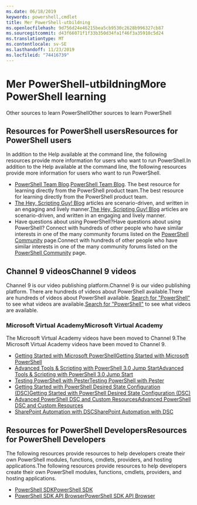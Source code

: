 ```yaml
---
ms.date: 06/18/2019
keywords: powershell,cmdlet
title: Mer PowerShell-utbildning
ms.openlocfilehash: 9d756d24e46215bea5cb9530c2628b996327cb87
ms.sourcegitcommit: d43f66071f1f33b350d34fa1f46f3a35910c5d24
ms.translationtype: MT
ms.contentlocale: sv-SE
ms.lasthandoff: 11/23/2019
ms.locfileid: "74416739"
---
```

# <a name="more-powershell-learning"></a><span data-ttu-id="10a1a-103">Mer PowerShell-utbildning</span><span class="sxs-lookup"><span data-stu-id="10a1a-103">More PowerShell learning</span></span>

<span data-ttu-id="10a1a-104">Other sources to learn PowerShell</span><span class="sxs-lookup"><span data-stu-id="10a1a-104">Other sources to learn PowerShell</span></span>

## <a name="resources-for-powershell-users"></a><span data-ttu-id="10a1a-105">Resources for PowerShell users</span><span class="sxs-lookup"><span data-stu-id="10a1a-105">Resources for PowerShell users</span></span>

<span data-ttu-id="10a1a-106">In addition to the Help available at the command line, the following resources provide more information for users who want to run PowerShell.</span><span class="sxs-lookup"><span data-stu-id="10a1a-106">In addition to the Help available at the command line, the following resources provide more information for users who want to run PowerShell.</span></span>

- <span data-ttu-id="10a1a-107">[PowerShell Team Blog](https://devblogs.microsoft.com/powershell/).</span><span class="sxs-lookup"><span data-stu-id="10a1a-107">[PowerShell Team Blog](https://devblogs.microsoft.com/powershell/).</span></span> <span data-ttu-id="10a1a-108">The best resource for learning directly from the PowerShell product team.</span><span class="sxs-lookup"><span data-stu-id="10a1a-108">The best resource for learning directly from the PowerShell product team.</span></span>
- <span data-ttu-id="10a1a-109">[The Hey, Scripting Guy! Blog](https://devblogs.microsoft.com/scripting/) articles are scenario-driven, and written in an engaging and lively manner.</span><span class="sxs-lookup"><span data-stu-id="10a1a-109">[The Hey, Scripting Guy! Blog](https://devblogs.microsoft.com/scripting/) articles are scenario-driven, and written in an engaging and lively manner.</span></span>
- <span data-ttu-id="10a1a-110">Have questions about using PowerShell?</span><span class="sxs-lookup"><span data-stu-id="10a1a-110">Have questions about using PowerShell?</span></span> <span data-ttu-id="10a1a-111">Connect with hundreds of other people who have similar interests in one of the many community forums listed on the [PowerShell Community](/powershell/#pivot=main&panel=community) page.</span><span class="sxs-lookup"><span data-stu-id="10a1a-111">Connect with hundreds of other people who have similar interests in one of the many community forums listed on the [PowerShell Community](/powershell/#pivot=main&panel=community) page.</span></span>

## <a name="channel-9-videos"></a><span data-ttu-id="10a1a-112">Channel 9 videos</span><span class="sxs-lookup"><span data-stu-id="10a1a-112">Channel 9 videos</span></span>

<span data-ttu-id="10a1a-113">Channel 9 is our video publishing platform.</span><span class="sxs-lookup"><span data-stu-id="10a1a-113">Channel 9 is our video publishing platform.</span></span> <span data-ttu-id="10a1a-114">There are hundreds of videos about PowerShell available.</span><span class="sxs-lookup"><span data-stu-id="10a1a-114">There are hundreds of videos about PowerShell available.</span></span> <span data-ttu-id="10a1a-115">[Search for "PowerShell"](https://channel9.msdn.com/Search?term=PowerShell&sortBy=top-rated) to see what videos are available.</span><span class="sxs-lookup"><span data-stu-id="10a1a-115">[Search for "PowerShell"](https://channel9.msdn.com/Search?term=PowerShell&sortBy=top-rated) to see what videos are available.</span></span>

### <a name="microsoft-virtual-academy"></a><span data-ttu-id="10a1a-116">Microsoft Virtual Academy</span><span class="sxs-lookup"><span data-stu-id="10a1a-116">Microsoft Virtual Academy</span></span>

<span data-ttu-id="10a1a-117">The Microsoft Virtual Academy videos have been moved to Channel 9.</span><span class="sxs-lookup"><span data-stu-id="10a1a-117">The Microsoft Virtual Academy videos have been moved to Channel 9.</span></span>

- [<span data-ttu-id="10a1a-118">Getting Started with Microsoft PowerShell</span><span class="sxs-lookup"><span data-stu-id="10a1a-118">Getting Started with Microsoft PowerShell</span></span>](https://channel9.msdn.com/Series/Getting-Started-with-Microsoft-PowerShell)
- [<span data-ttu-id="10a1a-119">Advanced Tools & Scripting with PowerShell 3.0 Jump Start</span><span class="sxs-lookup"><span data-stu-id="10a1a-119">Advanced Tools & Scripting with PowerShell 3.0 Jump Start</span></span>](https://channel9.msdn.com/Series/Advanced-Tools-and-Scripting-with-PowerShell-3.0-Jump-Start)
- [<span data-ttu-id="10a1a-120">Testing PowerShell with Pester</span><span class="sxs-lookup"><span data-stu-id="10a1a-120">Testing PowerShell with Pester</span></span>](https://channel9.msdn.com/Series/Testing-PowerShell-with-Pester)
- [<span data-ttu-id="10a1a-121">Getting Started with PowerShell Desired State Configuration (DSC)</span><span class="sxs-lookup"><span data-stu-id="10a1a-121">Getting Started with PowerShell Desired State Configuration (DSC)</span></span>](https://channel9.msdn.com/Series/Getting-Started-with-PowerShell-DSC)
- [<span data-ttu-id="10a1a-122">Advanced PowerShell DSC and Custom Resources</span><span class="sxs-lookup"><span data-stu-id="10a1a-122">Advanced PowerShell DSC and Custom Resources</span></span>](https://channel9.msdn.com/Series/Advanced-PowerShell-DSC-and-Custom-Resources)
- [<span data-ttu-id="10a1a-123">SharePoint Automation with DSC</span><span class="sxs-lookup"><span data-stu-id="10a1a-123">SharePoint Automation with DSC</span></span>](https://channel9.msdn.com/Series/SharePoint-Automation-with-DSC)

## <a name="resources-for-powershell-developers"></a><span data-ttu-id="10a1a-124">Resources for PowerShell Developers</span><span class="sxs-lookup"><span data-stu-id="10a1a-124">Resources for PowerShell Developers</span></span>

<span data-ttu-id="10a1a-125">The following resources provide resources to help developers create their own PowerShell modules, functions, cmdlets, providers, and hosting applications.</span><span class="sxs-lookup"><span data-stu-id="10a1a-125">The following resources provide resources to help developers create their own PowerShell modules, functions, cmdlets, providers, and hosting applications.</span></span>

- [<span data-ttu-id="10a1a-126">PowerShell SDK</span><span class="sxs-lookup"><span data-stu-id="10a1a-126">PowerShell SDK</span></span>](/powershell/scripting/developer/windows-powershell)
- [<span data-ttu-id="10a1a-127">PowerShell SDK API Browser</span><span class="sxs-lookup"><span data-stu-id="10a1a-127">PowerShell SDK API Browser</span></span>](/dotnet/api/system.management.automation)

